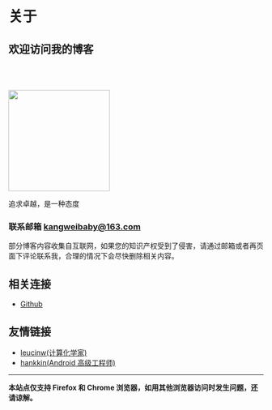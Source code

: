# 关于

## 欢迎访问我的博客

[annotation]: <id> (a671d7a3-0cc4-431d-bcd2-1448e573fa5b)
[annotation]: <status> (static)
[annotation]: <comments> (true)

<img class="ui centered image circular" style="width: 200px; height: 200px; margin-top: 50px;" 
 src="/static/images/favicon.jpg">
<div class="ui centered header">追求卓越，是一种态度</div>

### 联系邮箱 **<kangweibaby@163.com>**

部分博客内容收集自互联网，如果您的知识产权受到了侵害，请通过邮箱或者再页面下评论联系我，合理的情况下会尽快删除相关内容。

## 相关连接

- [Github](https://github.com/StevenBaby)

## 友情链接

- [leucinw(计算化学家)](https://leucinw.github.io/home/)
- [hankkin(Android 高级工程师)](http://hankkin.club/)

---

**本站点仅支持 Firefox 和 Chrome 浏览器，如用其他浏览器访问时发生问题，还请谅解。**
